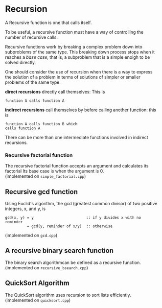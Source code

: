 #                           __Recursion__
A Recursive function is one that calls itself.

To be useful, a recursive function must have a way of controlling the number
of recursive calls. 

Recursive functions work by breaking a complex problem down into
subproblems of the same type. This breaking down process stops when it reaches
a _base case_, that is, a subproblem that is a simple enoigh to be solved
directly.

One should consider the use of recursion when there is a way to express the
solution of a problem in terms of solutions of simpler or smaller problems 
of the same type.

__direct recursions__ directly call themselves: This is
```
function A calls function A
```
 __indirect recursions__ call themselves by
before calling another function: this is 
```
function A calls function B which
calls function A
```
There can be more than one intermediate
functions involved in indirect recursions.


### __Recursive factorial function__
The recursive factorial function accepts an argument and calculates its factorial
Its base case is when the argument is 0.  
(implemented on `simple_factorial.cpp`)

## __Recursive gcd function__
Using Euclid's algorithm, the gcd (greatest common divisor) of two positive
integers, x, and y, is
```
gcd(x, y) = y                        :: if y divides x with no reminder
          = gcd(y, reminder of x/y)  :: otherwise
```  
(implemented on `gcd.cpp`)

## __A recursive binary search function__
The binary search algorithmcan be defined as a recursive function.  
(implemented on `recursive_bsearch.cpp`)

## __QuickSort Algorithm__
The QuickSort algorithm uses recursion to sort lists efficiently.  
(implemented on `quicksort.cpp`)